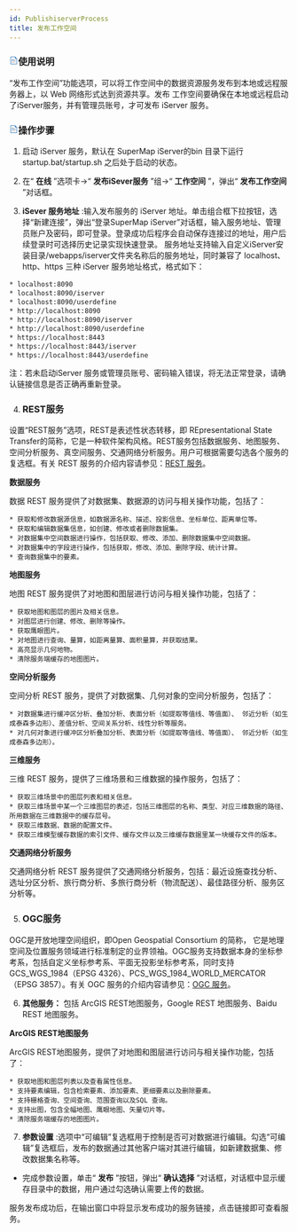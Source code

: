 ```yaml
---
id: PublishiserverProcess
title: 发布工作空间
---
```

### ![](../img/read.gif)使用说明

“发布工作空间”功能选项，可以将工作空间中的数据资源服务发布到本地或远程服务器上，以 Web 网络形式达到资源共享。发布
工作空间要确保在本地或远程启动了iServer服务，并有管理员账号，才可发布 iServer 服务。

### ![](../img/read.gif)操作步骤

  1. 启动 iServer 服务，默认在 SuperMap iServer的bin 目录下运行 startup.bat/startup.sh 之后处于启动的状态。
  2. 在“ **在线** ”选项卡->“ **发布iSever服务** ”组->“ **工作空间** ”，弹出“ **发布工作空间** ”对话框。

  3. **iSever 服务地址** :输入发布服务的 iServer 地址。单击组合框下拉按钮，选择“新建连接”，弹出“登录SuperMap iServer”对话框，输入服务地址、管理员账户及密码，即可登录。登录成功后程序会自动保存连接过的地址，用户后续登录时可选择历史记录实现快速登录。 服务地址支持输入自定义iServer安装目录/webapps/iserver文件夹名称后的服务地址，同时兼容了 localhost、http、https 三种 iServer 服务地址格式，格式如下：

    * localhost:8090
    * localhost:8090/iserver
    * localhost:8090/userdefine
    * http://localhost:8090
    * http://localhost:8090/iserver
    * http://localhost:8090/userdefine
    * https://localhost:8443
    * https://localhost:8443/iserver
    * https://localhost:8443/userdefine

注：若未启动iServer 服务或管理员账号、密码输入错误，将无法正常登录，请确认链接信息是否正确再重新登录。

  4. ### REST服务

设置“REST服务”选项，REST是表述性状态转移，即 REpresentational State
Transfer的简称，它是一种软件架构风格。REST服务包括数据服务、地图服务、空间分析服务、真空间服务、交通网络分析服务。用户可根据需要勾选各个服务的复选框。有关
REST 服务的介绍内容请参见：[REST 服务](../TechDocument/WebDatasets/AboutWebDatasetl#2)。

**数据服务**

数据 REST 服务提供了对数据集、数据源的访问与相关操作功能，包括了：

    * 获取和修改数据源信息，如数据源名称、描述、投影信息、坐标单位、距离单位等。
    * 获取和编辑数据集信息，如创建、修改或者删除数据集。
    * 对数据集中空间数据进行操作，包括获取、修改、添加、删除数据集中空间数据。
    * 对数据集中的字段进行操作，包括获取，修改、添加、删除字段、统计计算。
    * 查询数据集中的要素。

**地图服务**

地图 REST 服务提供了对地图和图层进行访问与相关操作功能，包括了：

    * 获取地图和图层的图片及相关信息。
    * 对图层进行创建、修改、删除等操作。
    * 获取鹰眼图片。
    * 对地图进行查询、量算，如距离量算、面积量算，并获取结果。
    * 高亮显示几何地物。
    * 清除服务端缓存的地图图片。

**空间分析服务**

空间分析 REST 服务，提供了对数据集、几何对象的空间分析服务，包括了：

    * 对数据集进行缓冲区分析、叠加分析、表面分析（如提取等值线、等值面）、 邻近分析（如生成泰森多边形）、差值分析、空间关系分析、线性分析等服务。
    * 对几何对象进行缓冲区分析叠加分析、表面分析（如提取等值线、等值面）、 邻近分析（如生成泰森多边形）。

**三维服务**

三维 REST 服务，提供了三维场景和三维数据的操作服务，包括了：

    * 获取三维场景中的图层列表和相关信息。
    * 获取三维场景中某一个三维图层的表述，包括三维图层的名称、类型、对应三维数据的路径、所用数据在三维数据中的缓存层号。
    * 获取三维数据、数据的配置文件。
    * 获取三维模型缓存数据的索引文件、缓存文件以及三维缓存数据里某一块缓存文件的版本。

**交通网络分析服务**

交通网络分析 REST 服务提供了交通网络分析服务，包括：最近设施查找分析、选址分区分析、旅行商分析、多旅行商分析（物流配送）、最佳路径分析、服务区分析等。

  5. ### OGC服务

OGC是开放地理空间组织，即Open Geospatial Consortium 的简称，
它是地理空间及位置服务领域进行标准制定的业界领袖。OGC服务支持数据本身的坐标参考系，包括自定义坐标参考系、平面无投影坐标参考系，同时支持GCS_WGS_1984（EPSG
4326）、PCS_WGS_1984_WORLD_MERCATOR（EPSG 3857）。有关 OGC 服务的介绍内容请参见：[OGC
服务](../TechDocument/WebDatasets/AboutWebDatasetl#1)。

  6. **其他服务：** 包括 ArcGIS REST地图服务，Google REST 地图服务、Baidu REST 地图服务。

**ArcGIS REST地图服务**

ArcGIS REST地图服务，提供了对地图和图层进行访问与相关操作功能，包括了：

    * 获取地图和图层列表以及查看属性信息。
    * 支持要素编辑，包含检索要素、添加要素、更细要素以及删除要素。
    * 支持栅格查询、空间查询、范围查询以及SQL 查询。
    * 支持出图，包含全幅地图、鹰眼地图、矢量切片等。
    * 清除服务端缓存的地图图片。

  7. **参数设置** :选项中“可编辑”复选框用于控制是否可对数据进行编辑。勾选“可编辑”复选框后，发布的数据通过其他客户端对其进行编辑，如新建数据集、修改数据集名称等。

* 完成参数设置，单击“ **发布** ”按钮，弹出“ **确认选择** ”对话框，对话框中显示缓存目录中的数据，用户通过勾选确认需要上传的数据。

服务发布成功后，在输出窗口中将显示发布成功的服务链接，点击链接即可查看服务。

  



